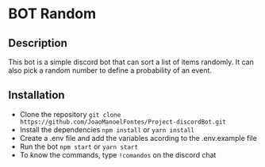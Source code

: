 # BOT Random

## Description

This bot is a simple discord bot that can sort a list of items randomly. It can also pick a random number to define a probability of an event.

## Installation

* Clone the repository `git clone https://github.com/JoaoManoelFontes/Project-discordBot.git`
* Install the dependencies `npm install` or `yarn install`
* Create a .env file and add the variables acording to the .env.example file
* Run the bot `npm start` or `yarn start`
* To know the commands, type `!comandos` on the discord chat

